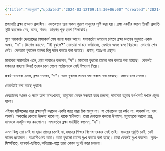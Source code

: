 ```yaml
---
{"title":"নয়াপুরাণ","updated":"2024-03-12T09:14:30+06:00","created":"2021-05-19T19:42:09+06:00","latitude":23.78270877,"longitude":90.42132388,"altitude":-30.8565,"location":"বাড্ডা, ঢাকা","dg-publish":true,"dg-permalink":"writings/creative/prose/short-stories/naya-purana","dg-note-icon":3,"dg-path":"Writings/Creative/Prose/Short Stories/নয়াপুরাণ.md","permalink":"/writings/creative/prose/short-stories/naya-purana/","dgPassFrontmatter":true,"noteIcon":3}
---
```


প্রজাপতি ব্রহ্মা তখনও প্রজাহীন। এমতবস্থায় প্রায় সকল পুরাণে মানুষের সৃষ্টি করা হয়। ব্রহ্মা একটির বদলে তিনটি প্রজাতি সৃষ্টি করলেন: দেব, মানব, দানব। তারপর শুরু হলো শিক্ষাকার্য।

গুণে পরাকাষ্ঠা দেবতাদের শিক্ষাকার্য শেষ হলো সবার আগে। সমাবর্তনে উপদেশ চাইলে ব্রহ্মা বললেন শুধুমাত্র একটি অক্ষর, "দ"। জিগেস করলেন, "কী বুঝলে?" দেবতারা থাকবে স্বর্গরাজ্যে, যেখানে অনন্ত বসন্ত বিরাজে। ভোগের শেষ নেই। দেবতারা বুঝলেন তাদের রিপু দমন করতে বলা হয়েছে। প্রণাম, অতঃপর প্রস্থান।

মানবেরা সমাবর্তনে এলে, ব্রহ্মা আবারও বললেন, "দ"। মানবেরা বুঝলো তাদের দান করতে বলা হয়েছে। কেবলই সঞ্চয়ের বাহানা কিনা! তারাও চলে গেলো মর্ত্যলোকে সেই উপদেশ নিয়ে।

প্রকট দানবেরা এলো, ব্রহ্মা বললেন, "দ"। তারা বুঝলো তাদের দয়া করতে বলা হয়েছে। তারাও চলে গেলো।

তেমনটাই বলা আছে পুরাণে।

দেবতাদের স্খলন ও পতন হলো অসংখ্যবার, মানুষেরা কেবল সঞ্চয়ই করে চললো, দানবেরা বহুবার স্বর্গ-মর্ত্য দখলে প্রবৃত্ত হলো।

এইসব সৃষ্টিযজ্ঞের পরে ব্রহ্মা সৃষ্টি করলেন একটা জাত যারা ঠিক মানুষ না। যা শেখালেন তা কর্মও না, অপকর্ম না, বরং অকর্ম। অকর্মের কোনো উদ্দেশ্য থাকে না, থাকে স্বাধীনতা। তারা দেবত্বকে করলো উপহাস, মনুষ্যত্বকে করলো প্রশ্ন, দানবকে একটুও ভয় করলো না। সমাবর্তনে ব্রহ্মা যথারীতি বললেন, "দ"।

এমন কিছু তো নেই যা ছাড়া তাদের চলেই না, দমনের শিক্ষার বিশেষ দরকার নেই তাই। সঞ্চয়ের প্রবৃত্তি নেই, নেই দানের প্রয়োজন। আগ্রাসীও নয় তারা। তারা বুঝলো তাদের দুঃখ করতে বলা হচ্ছে। তারা কেবলই দুঃখ করলো। সুরে-সিম্ফনিতে, ভাস্কর্যে-ছবিতে, কবিতায়-গল্পে তারা কেবল দুঃখই করে চললো।
